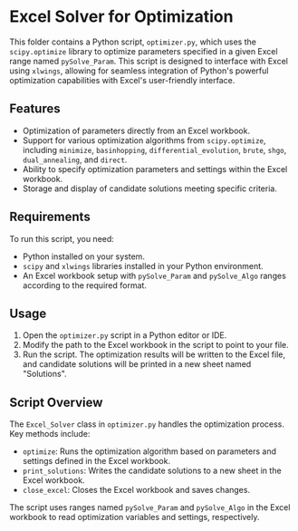 # Excel Solver for Optimization

This folder contains a Python script, `optimizer.py`, which uses the `scipy.optimize` library to optimize parameters specified in a given Excel range named `pySolve_Param`. This script is designed to interface with Excel using `xlwings`, allowing for seamless integration of Python's powerful optimization capabilities with Excel's user-friendly interface.

## Features

- Optimization of parameters directly from an Excel workbook.
- Support for various optimization algorithms from `scipy.optimize`, including `minimize`, `basinhopping`, `differential_evolution`, `brute`, `shgo`, `dual_annealing`, and `direct`.
- Ability to specify optimization parameters and settings within the Excel workbook.
- Storage and display of candidate solutions meeting specific criteria.

## Requirements

To run this script, you need:

- Python installed on your system.
- `scipy` and `xlwings` libraries installed in your Python environment.
- An Excel workbook setup with `pySolve_Param` and `pySolve_Algo` ranges according to the required format.

## Usage

1. Open the `optimizer.py` script in a Python editor or IDE.
2. Modify the path to the Excel workbook in the script to point to your file.
3. Run the script. The optimization results will be written to the Excel file, and candidate solutions will be printed in a new sheet named "Solutions".

## Script Overview

The `Excel_Solver` class in `optimizer.py` handles the optimization process. Key methods include:

- `optimize`: Runs the optimization algorithm based on parameters and settings defined in the Excel workbook.
- `print_solutions`: Writes the candidate solutions to a new sheet in the Excel workbook.
- `close_excel`: Closes the Excel workbook and saves changes.

The script uses ranges named `pySolve_Param` and `pySolve_Algo` in the Excel workbook to read optimization variables and settings, respectively.
